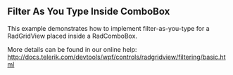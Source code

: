 ## Filter As You Type Inside ComboBox
This example demonstrates how to implement filter-as-you-type for a RadGridView placed inside a RadComboBox.

More details can be found in our online help:
http://docs.telerik.com/devtools/wpf/controls/radgridview/filtering/basic.html

[//]: <KeyWords: incremental, search>